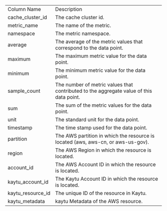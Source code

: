 <table>
	<tr><td>Column Name</td><td>Description</td></tr>
	<tr><td>cache_cluster_id</td><td>The cache cluster id.</td></tr>
	<tr><td>metric_name</td><td>The name of the metric.</td></tr>
	<tr><td>namespace</td><td>The metric namespace.</td></tr>
	<tr><td>average</td><td>The average of the metric values that correspond to the data point.</td></tr>
	<tr><td>maximum</td><td>The maximum metric value for the data point.</td></tr>
	<tr><td>minimum</td><td>The minimum metric value for the data point.</td></tr>
	<tr><td>sample_count</td><td>The number of metric values that contributed to the aggregate value of this data point.</td></tr>
	<tr><td>sum</td><td>The sum of the metric values for the data point.</td></tr>
	<tr><td>unit</td><td>The standard unit for the data point.</td></tr>
	<tr><td>timestamp</td><td>The time stamp used for the data point.</td></tr>
	<tr><td>partition</td><td>The AWS partition in which the resource is located (aws, aws-cn, or aws-us-gov).</td></tr>
	<tr><td>region</td><td>The AWS Region in which the resource is located.</td></tr>
	<tr><td>account_id</td><td>The AWS Account ID in which the resource is located.</td></tr>
	<tr><td>kaytu_account_id</td><td>The Kaytu Account ID in which the resource is located.</td></tr>
	<tr><td>kaytu_resource_id</td><td>The unique ID of the resource in Kaytu.</td></tr>
	<tr><td>kaytu_metadata</td><td>kaytu Metadata of the AWS resource.</td></tr>
</table>